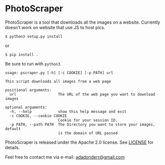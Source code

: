 # PhotoScraper
PhotoScraper is a tool that downloads all the images on a website. Currently doesn't work on website that use JS to host pics.
````
$ python3 setup.py install
````
or
````
$ pip install .
````

Be sure to run with ``python3``.
```
usage: pscraper.py [-h] [-c COOKIE] [-p PATH] url

This script downloads all images from a web page

positional arguments:
  url                   The URL of the web page you want to download images

optional arguments:
  -h, --help            show this help message and exit
  -c COOKIE, --cookie COOKIE
                        Cookie for your session ID.
  -p PATH, --path PATH  The Directory you want to store your images, default
                        is the domain of URL passed

```
<ANY ADDITIONAL INFO>

PhotoScraper is released under the Apache 2.0 license. See [LICENSE](https://github.com/adadonder/PhotoScraper/blob/master/LICENSE) for details.

Feel free to contact me via e-mail: adadonderr@gmail.com
